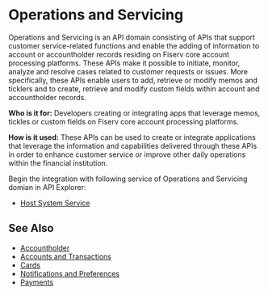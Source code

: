 # Operations and Servicing

Operations and Servicing is an API domain consisting of APIs that support customer service-related functions and enable the adding of information to account or accountholder records residing on Fiserv core account processing platforms. These APIs make it possible to initiate, monitor, analyze and resolve cases related to customer requests or issues. More specifically, these APIs enable users to add, retrieve or modify memos and ticklers and to create, retrieve and modify custom fields within account and accountholder records.

**Who is it for:** Developers creating or integrating apps that leverage memos, tickles or custom fields on Fiserv core account processing platforms.

**How is it used:** These APIs can be used to create or integrate applications that leverage the information and capabilities delivered through these APIs in order to enhance customer service or improve other daily operations within the financial institution.


Begin the integration with following service of Operations and Servicing domian in API Explorer:
* [Host System Service](../api/?type=post&path=/hostSystem/secured)


## See Also

- [Accountholder](?path=docs/fintechs/accountholder.md "Click to open")
- [Accounts and Transactions](?path=docs/fintechs/acct-and-transactions.md "Click to open")
- [Cards](?path=docs/fintechs/cards.md "Click to open")
- [Notifications and Preferences](?path=docs/fintechs/notifi.md "Click to open")
- [Payments](?path=docs/fintechs/payments.md "Click to open")
